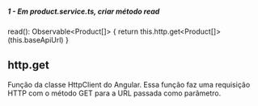 ##### 1 - Em product.service.ts, criar método read
read(): Observable<Product[]> {
    return this.http.get<Product[]>(this.baseApiUrl)
}

## http.get
Função da classe HttpClient do Angular. Essa função faz uma requisição HTTP com o método GET para a URL passada como parâmetro.